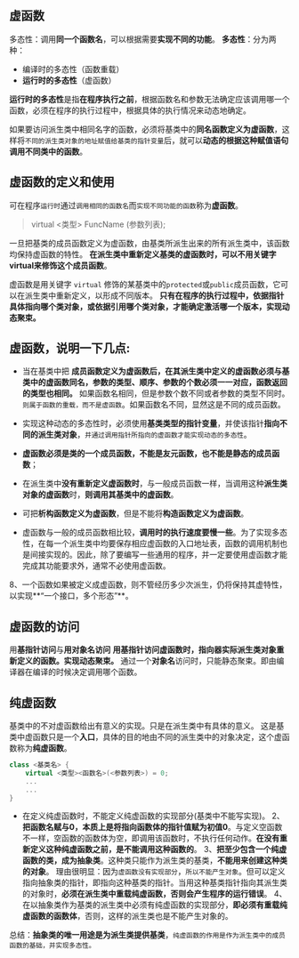 ## 虚函数

多态性：调用**同一个函数名**，可以根据需要**实现不同的功能**。
**多态性**：分为两种：
+ 编译时的多态性（函数重载）
+ **运行时的多态性**（虚函数）

**运行时的多态性**是指**在程序执行之前**，根据函数名和参数无法确定应该调用哪一个函数，必须在程序的执行过程中，根据具体的执行情况来动态地确定。

如果要访问派生类中相同名字的函数，必须将基类中的**同名函数定义为虚函数**，这样将`不同的派生类对象的地址赋值给基类的指针变量`后，就可以**动态的根据这种赋值语句调用不同类中的函数**。

## 虚函数的定义和使用
可在程序`运行时`通过`调用相同的函数名`而`实现不同功能的函数`称为**虚函数**。
> virtual <类型> FuncName (参数列表);

一旦把基类的成员函数定义为虚函数，由基类所派生出来的所有派生类中，该函数均保持虚函数的特性。
**在派生类中重新定义基类的虚函数时，可以不用关键字virtual来修饰这个成员函数**。

虚函数是用关键字 `virtual` 修饰的某基类中的`protected`或`public`成员函数，它可以在派生类中重新定义，以形成不同版本。
**只有在程序的执行过程中，依据指针具体指向哪个类对象，或依据引用哪个类对象，才能确定激活哪一个版本，实现动态聚束。**

## 虚函数，说明一下几点:

+ 当在基类中把 **成员函数定义为虚函数后，在其派生类中定义的虚函数必须与基类中的虚函数同名，参数的类型、顺序、参数的个数必须一一对应，函数返回的类型也相同。**
如果函数名相同，但是参数个数不同或者参数的类型不同时。`则属于函数的重载，而不是虚函数`。如果函数名不同，显然这是不同的成员函数。

+ 实现这种动态的多态性时，必须使用**基类类型的指针变量**，并使该指针**指向不同的派生类对象**，`并通过调用指针所指向的虚函数才能实现动态的多态性`。

+ **虚函数必须是类的一个成员函数，不能是友元函数，也不能是静态的成员函数**；

+ 在派生类中**没有重新定义虚函数时**，与一般成员函数一样，当调用这种**派生类对象的虚函数**时，**则调用其基类中的虚函数**。

+ 可把**析构函数定义为虚函数**，但是不能将**构造函数定义为虚函数**。

+ 虚函数与一般的成员函数相比较，**调用时的执行速度要慢一些**。为了实现多态性，在每一个派生类中均要保存相应虚函数的入口地址表，函数的调用机制也是间接实现的。因此，除了要编写一些通用的程序，并一定要使用虚函数才能完成其功能要求外，通常不必使用虚函数。

8、一个函数如果被定义成虚函数，则不管经历多少次派生，仍将保持其虚特性，以实现**“一个接口，多个形态”**。


## 虚函数的访问
用**基指针访问**与**用对象名访问**
**用基指针访问虚函数时，指向器实际派生类对象重新定义的函数。实现动态聚束。**
通过一个**对象名**访问时，只能静态聚束。即由编译器在编译的时候决定调用哪个函数。


## 纯虚函数

基类中的不对虚函数给出有意义的实现。只是在派生类中有具体的意义。
这是基类中虚函数只是一个**入口**，具体的目的地由不同的派生类中的对象决定，这个虚函数称为**纯虚函数**。

```c++
class <基类名> {
    virtual <类型><函数名>(<参数列表>) = 0;
    ...
    ...
}
```

+ 在定义纯虚函数时，不能定义纯虚函数的实现部分(基类中不能写实现)。
2、**把函数名赋与0，本质上是将指向函数体的指针值赋为初值0**。与定义空函数不一样，空函数的函数体为空，即调用该函数时，不执行任何动作。**在没有重新定义这种纯虚函数之前，是不能调用这种函数的**。
3、**把至少包含一个纯虚函数的类，成为抽象类**。这种类只能作为派生类的基类，**不能用来创建这种类的对象**。
理由很明显：因为`虚函数没有实现部分`，`所以不能产生对象`。但可以定义指向抽象类的指针，即指向这种基类的指针。当用这种基类指针指向其派生类的对象时，**必须在派生类中重载纯虚函数，否则会产生程序的运行错误**。
4、在以抽象类作为基类的派生类中必须有纯虚函数的实现部分，**即必须有重载纯虚函数的函数体**，否则，这样的派生类也是不能产生对象的。


总结：**抽象类的唯一用途是为派生类提供基类**，`纯虚函数的作用是作为派生类中的成员函数的基础，并实现多态性。`
